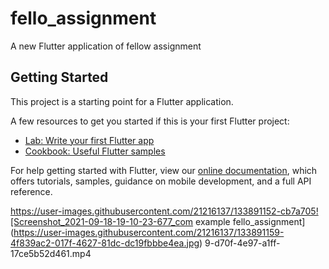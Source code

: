 # fello_assignment

A new Flutter application of fellow assignment

## Getting Started

This project is a starting point for a Flutter application.

A few resources to get you started if this is your first Flutter project:

- [Lab: Write your first Flutter app](https://flutter.dev/docs/get-started/codelab)
- [Cookbook: Useful Flutter samples](https://flutter.dev/docs/cookbook)

For help getting started with Flutter, view our
[online documentation](https://flutter.dev/docs), which offers tutorials,
samples, guidance on mobile development, and a full API reference.



https://user-images.githubusercontent.com/21216137/133891152-cb7a705![Screenshot_2021-09-18-19-10-23-677_com example fello_assignment](https://user-images.githubusercontent.com/21216137/133891159-4f839ac2-017f-4627-81dc-dc19fbbbe4ea.jpg)
9-d70f-4e97-a1ff-17ce5b52d461.mp4


